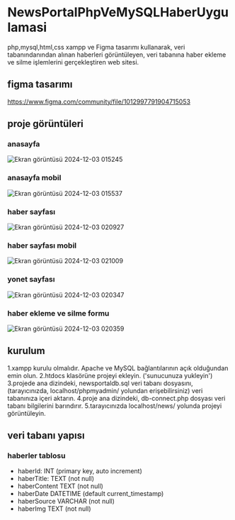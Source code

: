 # NewsPortalPhpVeMySQLHaberUygulamasi
 php,mysql,html,css xampp ve Figma tasarımı kullanarak, veri tabanındanından alınan haberleri görüntüleyen, veri tabanına haber ekleme ve silme işlemlerini gerçekleştiren web sitesi.

## figma tasarımı

https://www.figma.com/community/file/1012997791904715053

## proje görüntüleri

### anasayfa

![Ekran görüntüsü 2024-12-03 015245](https://github.com/user-attachments/assets/70f69e4a-a446-461f-a4f2-02a01bf35301)

### anasayfa mobil 

![Ekran görüntüsü 2024-12-03 015537](https://github.com/user-attachments/assets/84fe5d25-72a3-453d-9e62-cedbb70cc08b)

### haber sayfası

![Ekran görüntüsü 2024-12-03 020927](https://github.com/user-attachments/assets/a20c6fb8-0c4c-4942-9e68-11c25f9f6dce)

### haber sayfası mobil

![Ekran görüntüsü 2024-12-03 021009](https://github.com/user-attachments/assets/f110b4e0-4657-433c-a484-426202deaeb9)

### yonet sayfası

![Ekran görüntüsü 2024-12-03 020347](https://github.com/user-attachments/assets/8199dd59-5c7c-4264-a8b5-29b2e6ec8b0f)

### haber ekleme ve silme formu

![Ekran görüntüsü 2024-12-03 020359](https://github.com/user-attachments/assets/e4dea0db-bfe6-4b92-8f12-f2768f02e355)



## kurulum 
1.xampp kurulu olmalıdır. Apache ve MySQL bağlantılarının açık olduğundan emin olun.
2.htdocs klasörüne projeyi ekleyin. ('sunucunuza yukleyin')
3.projede ana dizindeki, newsportaldb.sql veri tabanı dosyasını, (tarayıcınızda, localhost/phpmyadmin/ yolundan erişebilirsiniz) veri tabanınıza içeri aktarın.
4.proje ana dizindeki, db-connect.php dosyası veri tabanı bilgilerini barındırır. 
5.tarayıcınızda localhost/news/ yolunda projeyi görüntüleyin.

## veri tabanı yapısı

### haberler tablosu

- haberId: INT (primary key, auto increment)
- haberTitle: TEXT (not null)
- haberContent TEXT (not null)
- haberDate DATETIME (default current_timestamp)
- haberSource VARCHAR (not null)
- haberImg TEXT (not null)
